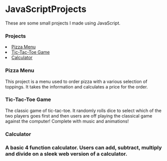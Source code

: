 # JavaScriptProjects

<p> These are  some small projects I made  using JavaScript.
  
<h3>Projects</h3>
<li> <a href="https://github.com/micah734/JavaScriptProjects/tree/main/Pizza_Project">Pizza Menu </a>
<li> <a href="https://github.com/micah734/JavaScriptProjects/tree/main/TicTacToe">Tic-Tac-Toe Game</a>
<li> <a href="https://github.com/micah734/JavaScriptProjects/tree/main/calculator">Calculator</a>
  
  
  <h3>Pizza Menu</h3>
  <p>This project is a menu used to order pizza with a various selection of toppings. It takes the information and calculates a price for the order.</p>
  
  <h3>Tic-Tac-Toe Game</h3>
  <p>The classic game of tic-tac-toe. It randomly rolls dice to select which of the two players goes first and then users are off playing the classical game against the computer! Complete with music and animations!</p>
  
  <h3>Calculator<h3>
  <p>A basic 4 function calculator. Users can add, subtract, multiply and divide on a sleek web version of a calculator.</p>
